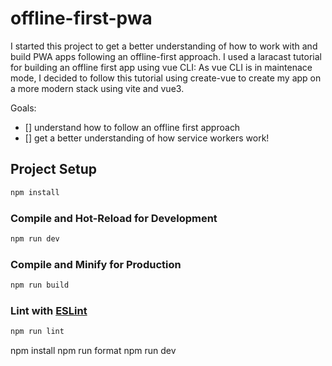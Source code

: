 # offline-first-pwa

I started this project to get a better understanding of how to work with and build PWA apps following an offline-first approach. I used a laracast tutorial for building an offline first app using vue CLI:
As vue CLI is in maintenace mode, I decided to follow this tutorial using create-vue to create my app on a more modern stack using vite and vue3.

Goals:
- [] understand how to follow an offline first approach
- [] get a better understanding of how service workers work!


## Project Setup

```sh
npm install
```

### Compile and Hot-Reload for Development

```sh
npm run dev
```

### Compile and Minify for Production

```sh
npm run build
```

### Lint with [ESLint](https://eslint.org/)

```sh
npm run lint
```
npm install
  npm run format
  npm run dev
